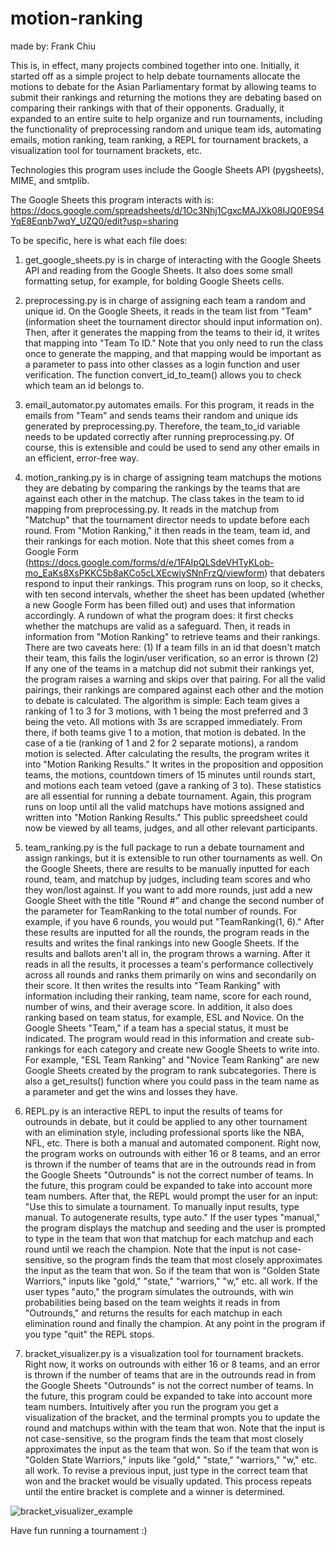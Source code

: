 # motion-ranking
made by: Frank Chiu

This is, in effect, many projects combined together into one. Initially, it started off as a simple project to help debate tournaments allocate the motions to debate for the Asian Parliamentary format by allowing teams to submit their rankings and returning the motions they are debating based on comparing their rankings with that of their opponents. Gradually, it expanded to an entire suite to help organize and run tournaments, including the functionality of preprocessing random and unique team ids, automating emails, motion ranking, team ranking, a REPL for tournament brackets, a visualization tool for tournament brackets, etc.

Technologies this program uses include the Google Sheets API (pygsheets), MIME, and smtplib.

The Google Sheets this program interacts with is: https://docs.google.com/spreadsheets/d/1Oc3Nhj1CgxcMAJXk08IJQ0E9S4YqE8Eqnb7wqY_UZQ0/edit?usp=sharing

To be specific, here is what each file does:

1. get_google_sheets.py is in charge of interacting with the Google Sheets API and reading from the Google Sheets. It also does some small formatting setup, for example, for bolding Google Sheets cells.

2. preprocessing.py is in charge of assigning each team a random and unique id. On the Google Sheets, it reads in the team list from "Team" (information sheet the tournament director should input information on). Then, after it generates the mapping from the teams to their id, it writes that mapping into "Team To ID." Note that you only need to run the class once to generate the mapping, and that mapping would be important as a parameter to pass into other classes as a login function and user verification. The function convert_id_to_team() allows you to check which team an id belongs to.

3. email_automator.py automates emails. For this program, it reads in the emails from "Team" and sends teams their random and unique ids generated by preprocessing.py. Therefore, the team_to_id variable needs to be updated correctly after running preprocessing.py. Of course, this is extensible and could be used to send any other emails in an efficient, error-free way.

4. motion_ranking.py is in charge of assigning team matchups the motions they are debating by comparing the rankings by the teams that are against each other in the matchup. The class takes in the team to id mapping from preprocessing.py. It reads in the matchup from "Matchup" that the tournament director needs to update before each round. From "Motion Ranking," it then reads in the team, team id, and their rankings for each motion. Note that this sheet comes from a Google Form (https://docs.google.com/forms/d/e/1FAIpQLSdeVHTyKLob-mo_EaKs8XsPKKC5b8aKCo5cLXEcwiySNnFrzQ/viewform) that debaters respond to input their rankings. This program runs on loop, so it checks, with ten second intervals, whether the sheet has been updated (whether a new Google Form has been filled out) and uses that information accordingly. A rundown of what the program does: it first checks whether the matchups are valid as a safeguard. Then, it reads in information from "Motion Ranking" to retrieve teams and their rankings. There are two caveats here: (1) If a team fills in an id that doesn't match their team, this fails the login/user verification, so an error is thrown (2) If any one of the teams in a matchup did not submit their rankings yet, the program raises a warning and skips over that pairing. For all the valid pairings, their rankings are compared against each other and the motion to debate is calculated. The algorithm is simple: Each team gives a ranking of 1 to 3 for 3 motions, with 1 being the most preferred and 3 being the veto. All motions with 3s are scrapped immediately. From there, if both teams give 1 to a motion, that motion is debated. In the case of a tie (ranking of 1 and 2 for 2 separate motions), a random motion is selected. After calculating the results, the program writes it into "Motion Ranking Results." It writes in the proposition and opposition teams, the motions, countdown timers of 15 minutes until rounds start, and motions each team vetoed (gave a ranking of 3 to). These statistics are all essential for running a debate tournament. Again, this program runs on loop until all the valid matchups have motions assigned and written into "Motion Ranking Results." This public spreedsheet could now be viewed by all teams, judges, and all other relevant participants.

5. team_ranking.py is the full package to run a debate tournament and assign rankings, but it is extensible to run other tournaments as well. On the Google Sheets, there are results to be manually inputted for each round, team, and matchup by judges, including team scores and who they won/lost against. If you want to add more rounds, just add a new Google Sheet with the title "Round #" and change the second number of the parameter for TeamRanking to the total number of rounds. For example, if you have 6 rounds, you would put "TeamRanking(1, 6)." After these results are inputted for all the rounds, the program reads in the results and writes the final rankings into new Google Sheets. If the results and ballots aren't all in, the program throws a warning. After it reads in all the results, it processes a team's performance collectively across all rounds and ranks them primarily on wins and secondarily on their score. It then writes the results into "Team Ranking" with information including their ranking, team name, score for each round, number of wins, and their average score. In addition, it also does ranking based on team status, for example, ESL and Novice. On the Google Sheets "Team," if a team has a special status, it must be indicated. The program would read in this information and create sub-rankings for each category and create new Google Sheets to write into. For example, "ESL Team Ranking" and "Novice Team Ranking" are new Google Sheets created by the program to rank subcategories. There is also a get_results() function where you could pass in the team name as a parameter and get the wins and losses they have.

6. REPL.py is an interactive REPL to input the results of teams for outrounds in debate, but it could be applied to any other tournament with an elimination style, including professional sports like the NBA, NFL, etc. There is both a manual and automated component. Right now, the program works on outrounds with either 16 or 8 teams, and an error is thrown if the number of teams that are in the outrounds read in from the Google Sheets "Outrounds" is not the correct number of teams. In the future, this program could be expanded to take into account more team numbers. After that, the REPL would prompt the user for an input: "Use this to simulate a tournament. To manually input results, type manual. To autogenerate results, type auto." If the user types "manual," the program displays the matchup and seeding and the user is prompted to type in the team that won that matchup for each matchup and each round until we reach the champion. Note that the input is not case-sensitive, so the program finds the team that most closely approximates the input as the team that won. So if the team that won is "Golden State Warriors," inputs like "gold," "state," "warriors," "w," etc. all work. If the user types "auto," the program simulates the outrounds, with win probabilities being based on the team weights it reads in from "Outrounds," and returns the results for each matchup in each elimination round and finally the champion. At any point in the program if you type "quit" the REPL stops.

7. bracket_visualizer.py is a visualization tool for tournament brackets. Right now, it works on outrounds with either 16 or 8 teams, and an error is thrown if the number of teams that are in the outrounds read in from the Google Sheets "Outrounds" is not the correct number of teams. In the future, this program could be expanded to take into account more team numbers. Intuitively after you run the program you get a visualization of the bracket, and the terminal prompts you to update the round and matchups within with the team that won. Note that the input is not case-sensitive, so the program finds the team that most closely approximates the input as the team that won. So if the team that won is "Golden State Warriors," inputs like "gold," "state," "warriors," "w," etc. all work. To revise a previous input, just type in the correct team that won and the bracket would be visually updated. This process repeats until the entire bracket is complete and a winner is determined.

![bracket_visualizer_example]('https://github.com/frankchiu12/tournament/blob/0115cd22e0c57905d7a835c08c3b6601ac965962/bracket_visualizer_example.png')

Have fun running a tournament :)